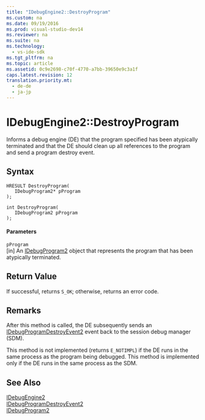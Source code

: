 ```yaml
---
title: "IDebugEngine2::DestroyProgram"
ms.custom: na
ms.date: 09/19/2016
ms.prod: visual-studio-dev14
ms.reviewer: na
ms.suite: na
ms.technology: 
  - vs-ide-sdk
ms.tgt_pltfrm: na
ms.topic: article
ms.assetid: 0c9e2698-c70f-4770-a7bb-39650e9c3a1f
caps.latest.revision: 12
translation.priority.mt: 
  - de-de
  - ja-jp
---
```

# IDebugEngine2::DestroyProgram
Informs a debug engine (DE) that the program specified has been atypically terminated and that the DE should clean up all references to the program and send a program destroy event.  
  
## Syntax  
  
```cpp#  
HRESULT DestroyProgram(   
   IDebugProgram2* pProgram  
);  
```  
  
```cpp#  
int DestroyProgram(   
   IDebugProgram2 pProgram  
);  
```  
  
#### Parameters  
 `pProgram`  
 [in] An [IDebugProgram2](../vs140/IDebugProgram2.md) object that represents the program that has been atypically terminated.  
  
## Return Value  
 If successful, returns `S_OK`; otherwise, returns an error code.  
  
## Remarks  
 After this method is called, the DE subsequently sends an [IDebugProgramDestroyEvent2](../vs140/IDebugProgramDestroyEvent2.md) event back to the session debug manager (SDM).  
  
 This method is not implemented (returns `E_NOTIMPL`) if the DE runs in the same process as the program being debugged. This method is implemented only if the DE runs in the same process as the SDM.  
  
## See Also  
 [IDebugEngine2](../vs140/IDebugEngine2.md)   
 [IDebugProgramDestroyEvent2](../vs140/IDebugProgramDestroyEvent2.md)   
 [IDebugProgram2](../vs140/IDebugProgram2.md)